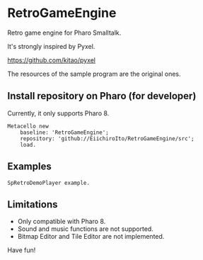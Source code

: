 # RetroGameEngine
Retro game engine for Pharo Smalltalk.

It's strongly inspired by Pyxel.

https://github.com/kitao/pyxel

The resources of the sample program are the original ones.

## Install repository on Pharo (for developer)
Currently, it only supports Pharo 8. 

```
Metacello new
    baseline: 'RetroGameEngine';
    repository: 'github://EiichiroIto/RetroGameEngine/src';
    load.
```

## Examples

```
SpRetroDemoPlayer example.
```

## Limitations
- Only compatible with Pharo 8.
- Sound and music functions are not supported.
- Bitmap Editor and Tile Editor are not implemented.

Have fun!

